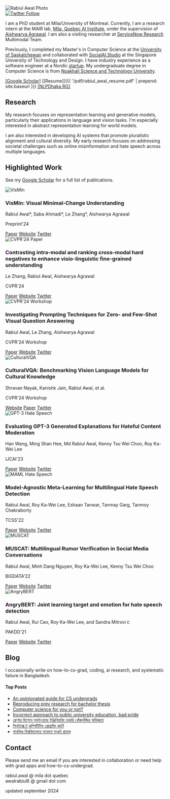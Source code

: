 <div class="profile">
  <img src="{{ '/img/rabiul+profic.jpg' | prepend: site.baseurl }}" alt="Rabiul Awal Photo">
</div>

<div class="social-badge">
  <a href="https://twitter.com/rabiuawal">
    <img src="https://img.shields.io/twitter/follow/rabiuawal?style=social" alt="Twitter Follow">
  </a>
</div>


I am a PhD student at Mila/University of Montreal. Currently, I am a research intern at the MAIR lab, [Mila, Quebec AI Institute](https://mila.quebec/en/), under the supervision of [Aishwarya Agrawal](https://www.iro.umontreal.ca/~agrawal/). I am also a visiting researcher at [ServiceNow Research](https://www.servicenow.com/research/people.html) Multimodal Team.

Previously, I completed my Master's in Computer Science at the [University of Saskatchewan](https://www.cs.usask.ca/) and collaborated with [SocialAI.Studio](https://www.socialai.studio/home) at the Singapore University of Technology and Design. I have industry experience as a software engineer at a Nordic [startup](https://www.goava.com/sv/). My undergraduate degree in Computer Science is from [Noakhali Science and Technology University](https://nstu.edu.bd/).

[[Google Scholar]](https://scholar.google.ca/citations?user=oOcLfUMAAAAJ&hl=en)   [[Resume]]({{ '/pdf/rabiul_awal_resume.pdf' | prepend: site.baseurl }}) [[NLPDhaka RG]](http://nlpdhaka.com/)


## Research
My research focuses on representation learning and generative models, particularly their applications in language and vision tasks. I'm especially interested in abstract representation learning for world models.

I am also interested in developing AI systems that promote pluralistic alignment and cultural diversity. My early research focuses on addressing societal challenges such as online misinformation and hate speech across multiple languages.

## Highlighted Work
See my [Google Scholar](https://scholar.google.ca/citations?user=oOcLfUMAAAAJ&hl=en) for a full list of publications.
<div class="publication-list">
  <div class="publication-item">
    <img src="{{ site.baseurl }}/img/papers/vismin_thumb_24.png" alt="VisMin" class="publication-image">
    <div class="publication-details">
      <h3 class="publication-title">VisMin: Visual Minimal-Change Understanding</h3>
      <p class="publication-authors">Rabiul Awal*,  Saba Ahmadi*, Le Zhang*, Aishwarya Agrawal</p>
      <p class="publication-venue">Preprint'24</p>
      <div class="publication-links">
        <a href="https://arxiv.org/pdf/2407.16772">Paper</a>
        <a href="https://vismin.net/">Website</a>
        <a href="https://x.com/_rabiulawal/status/1816546284549112220">Twitter</a>
      </div>
    </div>
  </div>

  <div class="publication-item">
    <img src="{{ site.baseurl }}/img/papers/ceclip_thumb_23.png" alt="CVPR'24 Paper" class="publication-image">
    <div class="publication-details">
      <h3 class="publication-title">Contrasting intra-modal and ranking cross-modal hard negatives to enhance visio-linguistic fine-grained understanding</h3>
      <p class="publication-authors">Le Zhang, Rabiul Awal, Aishwarya Agrawal</p>
      <p class="publication-venue">CVPR'24</p>
      <div class="publication-links">
        <a href="https://arxiv.org/abs/2306.08832">Paper</a>
        <a href="#">Website</a>
        <a href="#">Twitter</a>
      </div>
    </div>
  </div>

  <div class="publication-item">
    <img src="{{ site.baseurl }}/img/papers/cvpr24_workshop.png" alt="CVPR'24 Workshop" class="publication-image">
    <div class="publication-details">
      <h3 class="publication-title">Investigating Prompting Techniques for Zero- and Few-Shot Visual Question Answering</h3>
      <p class="publication-authors">Rabiul Awal, Le Zhang, Aishwarya Agrawal</p>
      <p class="publication-venue">CVPR'24 Workshop</p>
      <div class="publication-links">
        <a href="https://arxiv.org/abs/2306.09996">Paper</a>
        <a href="#">Website</a>
        <a href="#">Twitter</a>
      </div>
    </div>
  </div>
</div>


<div class="publication-list">
  <div class="publication-item">
    <img src="{{ site.baseurl }}/img/papers/culturalvqa_thumb_24.png" alt="CulturalVQA" class="publication-image">
    <div class="publication-details">
      <h3 class="publication-title">CulturalVQA: Benchmarking Vision Language Models for Cultural Knowledge</h3>
      <p class="publication-authors">Shravan Nayak, Kanishk Jain, Rabiul Awal, et al.</p>
      <p class="publication-venue">CVPR'24 Workshop</p>
      <div class="publication-links">
        <a href="https://culturalvqa.org">Website</a>
        <a href="#">Paper</a>
        <a href="#">Twitter</a>
      </div>
    </div>
  </div>

  <div class="publication-item">
    <img src="{{ site.baseurl }}/img/papers/gpt3hatemoderate_thumb_23.png" alt="GPT-3 Hate Speech" class="publication-image">
    <div class="publication-details">
      <h3 class="publication-title">Evaluating GPT-3 Generated Explanations for Hateful Content Moderation</h3>
      <p class="publication-authors">Han Wang, Ming Shan Hee, Md Rabiul Awal, Kenny Tsu Wei Choo, Roy Ka-Wei Lee</p>
      <p class="publication-venue">IJCAI'23</p>
      <div class="publication-links">
        <a href="https://arxiv.org/abs/2305.17680">Paper</a>
        <a href="#">Website</a>
        <a href="#">Twitter</a>
      </div>
    </div>
  </div>

  <div class="publication-item">
    <img src="{{ site.baseurl }}/img/papers/hatemaml_thumb_23.png" alt="MAML Hate Speech" class="publication-image">
    <div class="publication-details">
      <h3 class="publication-title">Model-Agnostic Meta-Learning for Multilingual Hate Speech Detection</h3>
      <p class="publication-authors">Rabiul Awal, Roy Ka-Wei Lee, Eshaan Tanwar, Tanmay Garg, Tanmoy Chakraborty</p>
      <p class="publication-venue">TCSS'22</p>
      <div class="publication-links">
        <a href="https://arxiv.org/abs/2303.02513">Paper</a>
        <a href="#">Website</a>
        <a href="#">Twitter</a>
      </div>
    </div>
  </div>

  <div class="publication-item">
    <img src="{{ site.baseurl }}/img/papers/muscat_thumb_23.png" alt="MUSCAT" class="publication-image">
    <div class="publication-details">
      <h3 class="publication-title">MUSCAT: Multilingual Rumor Verification in Social Media Conversations</h3>
      <p class="publication-authors">Rabiul Awal, Minh Dang Nguyen, Roy Ka-Wei Lee, Kenny Tsu Wei Choo</p>
      <p class="publication-venue">BIGDATA'22</p>
      <div class="publication-links">
        <a href="https://ieeexplore.ieee.org/abstract/document/10021113/">Paper</a>
        <a href="#">Website</a>
        <a href="#">Twitter</a>
      </div>
    </div>
  </div>

  <div class="publication-item">
    <img src="{{ site.baseurl }}/img/papers/angrybert_thumb_22.png" alt="AngryBERT" class="publication-image">
    <div class="publication-details">
      <h3 class="publication-title">AngryBERT: Joint learning target and emotion for hate speech detection</h3>
      <p class="publication-authors">Rabiul Awal, Rui Cao, Roy Ka-Wei Lee, and Sandra Mitrovi ́c</p>
      <p class="publication-venue">PAKDD'21</p>
      <div class="publication-links">
        <a href="https://arxiv.org/pdf/2103.11800.pdf">Paper</a>
        <a href="#">Website</a>
        <a href="#">Twitter</a>
      </div>
    </div>
  </div>
</div>

## Blog
I occasionally write on how-to-cs-grad, coding, ai research, and systematic failure in Bangladesh.

<div class="popular-posts bg-light-gray p-24">
<h4> Top Posts </h4>
    <ul>
        <li> <a href="https://rabiul.me/cs/2022/10/23/an-opinionated-guide-for-cs-undergrads/">An opinionated guide for CS undergrads</a> </li>
        <li> <a href="https://rabiul.me/cs/2020/07/01/reproducing-sota-works-as-a-pathway-to-get-into-research-and-preparation-for-a-bachelor-thesis/">Reproducing prev research for bachelor thesis</a> </li>
        <li> <a href="https://rabiul.me/cs/2017/11/08/computer-science-for-you-or-not-words-for-nstuan/">Computer science for you or not?</a> </li>
        <li> <a href="https://rabiul.me/cs/2017/11/10/pride-and-prejudice-public-university-of-bangladesh/">Incorrect approach to public university education, bad pride</a> </li>
        <li> <a href="https://rabiul.me/cs/2019/01/30/software-engineering-job-hacking-as-a-fresh-graduate-nstu/">ফ্রেশার হিশেবে সফটওয়্যার ইঞ্জিনিয়ারিং চাকরি খোঁজাখুঁজির অভিজ্ঞতা</a> </li>
        <li> <a href="https://rabiul.me/computation/2016/05/01/syntax-to-competitive-programming">সিনট্যাক্স টু কম্পিটিটিভ প্রোগ্রামিং জার্নি</a> </li>
        <li> <a href="https://rabiul.me/cs/2018/10/29/public-university-research/">পাবলিক বিশ্ববিদ্যালয়ে গবেষণা সংকট প্রসঙ্গে
</a> </li>
    </ul>
</div>

## Contact 
Please send me an email if you are interested in collaboration or need help with grad apps and how-to-cs-undergrad.

rabiul.awal @ mila dot quebec  
awalrabiul6 @ gmail dot com

updated september 2024